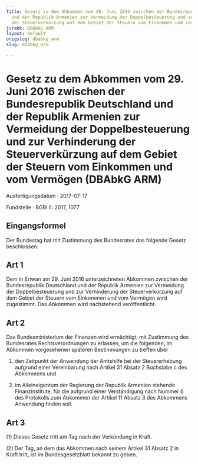 ```yaml
---
Title: Gesetz zu dem Abkommen vom 29. Juni 2016 zwischen der Bundesrepublik Deutschland
  und der Republik Armenien zur Vermeidung der Doppelbesteuerung und zur Verhinderung
  der Steuerverkürzung auf dem Gebiet der Steuern vom Einkommen und vom Vermögen
jurabk: DBAbkG ARM
layout: default
origslug: dbabkg_arm
slug: dbabkg_arm

---
```


# Gesetz zu dem Abkommen vom 29. Juni 2016 zwischen der Bundesrepublik Deutschland und der Republik Armenien zur Vermeidung der Doppelbesteuerung und zur Verhinderung der Steuerverkürzung auf dem Gebiet der Steuern vom Einkommen und vom Vermögen (DBAbkG ARM)

Ausfertigungsdatum
:   2017-07-17

Fundstelle
:   BGBl II: 2017, 1077


## Eingangsformel

Der Bundestag hat mit Zustimmung des Bundesrates das folgende Gesetz
beschlossen:


## Art 1

Dem in Eriwan am 29. Juni 2016 unterzeichneten Abkommen zwischen der
Bundesrepublik Deutschland und der Republik Armenien zur Vermeidung
der Doppelbesteuerung und zur Verhinderung der Steuerverkürzung auf
dem Gebiet der Steuern vom Einkommen und vom Vermögen wird zugestimmt.
Das Abkommen wird nachstehend veröffentlicht.


## Art 2

Das Bundesministerium der Finanzen wird ermächtigt, mit Zustimmung des
Bundesrates Rechtsverordnungen zu erlassen, um die folgenden, im
Abkommen vorgesehenen späteren Bestimmungen zu treffen über

1.  den Zeitpunkt der Anwendung der Amtshilfe bei der Steuererhebung
    aufgrund einer Vereinbarung nach Artikel 31 Absatz 2 Buchstabe c des
    Abkommens und


2.  im Alleineigentum der Regierung der Republik Armenien stehende
    Finanzinstitute, für die aufgrund einer Verständigung nach Nummer 6
    des Protokolls zum Abkommen der Artikel 11 Absatz 3 des Abkommens
    Anwendung finden soll.





## Art 3

(1) Dieses Gesetz tritt am Tag nach der Verkündung in Kraft.

(2) Der Tag, an dem das Abkommen nach seinem Artikel 31 Absatz 2 in
Kraft tritt, ist im Bundesgesetzblatt bekannt zu geben.

